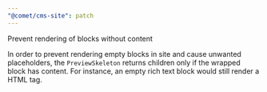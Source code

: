 ```yaml
---
"@comet/cms-site": patch
---
```


Prevent rendering of blocks without content

In order to prevent rendering empty blocks in site and cause unwanted placeholders, the `PreviewSkeleton` returns children only if the wrapped block has content.
For instance, an empty rich text block would still render a HTML tag.
